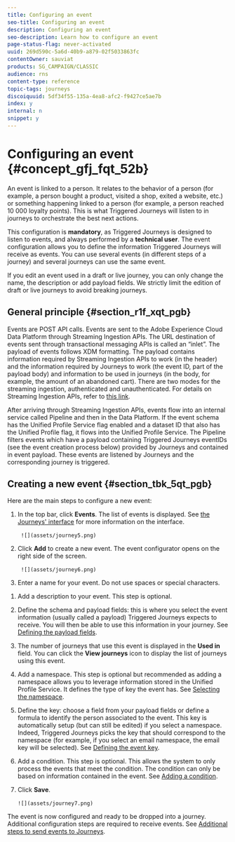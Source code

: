 ```yaml
---
title: Configuring an event
seo-title: Configuring an event
description: Configuring an event
seo-description: Learn how to configure an event
page-status-flag: never-activated
uuid: 269d590c-5a6d-40b9-a879-02f5033863fc
contentOwner: sauviat
products: SG_CAMPAIGN/CLASSIC
audience: rns
content-type: reference
topic-tags: journeys
discoiquuid: 5df34f55-135a-4ea8-afc2-f9427ce5ae7b
index: y
internal: n
snippet: y
---
```


# Configuring an event {#concept_gfj_fqt_52b}

An event is linked to a person. It relates to the behavior of a person (for example, a person bought a product, visited a shop, exited a website, etc.) or something happening linked to a person (for example, a person reached 10 000 loyalty points). This is what Triggered Journeys will listen to in journeys to orchestrate the best next actions.

This configuration is **mandatory**, as Triggered Journeys is designed to listen to events, and always performed by a **technical user**.
The event configuration allows you to define the information Triggered Journeys will receive as events. You can use several events (in different steps of a journey) and several journeys can use the same event.

If you edit an event used in a draft or live journey, you can only change the name, the description or add payload fields. We strictly limit the edition of draft or live journeys to avoid breaking journeys.

## General principle {#section_r1f_xqt_pgb}

Events are POST API calls. Events are sent to the Adobe Experience Cloud Data Platform through Streaming Ingestion APIs. The URL destination of events sent through transactional messaging APIs is called an “inlet”. The payload of events follows XDM formatting. The payload contains information required by Streaming Ingestion APIs to work (in the header) and the information required by Journeys to work (the event ID, part of the payload body) and information to be used in journeys (in the body, for example, the amount of an abandoned cart). There are two modes for the streaming ingestion, authenticated and unauthenticated. For details on Streaming Ingestion APIs, refer to [this link](https://www.adobe.io/apis/experienceplatform/home/data-ingestion/data-ingestion-services.html#!api-specification/markdown/narrative/technical_overview/streaming_ingest/getting_started_with_platform_streaming_ingestion.md).

After arriving through Streaming Ingestion APIs, events flow into an internal service called Pipeline and then in the Data Platform. If the event schema has the Unified Profile Service flag enabled and a dataset ID that also has the Unified Profile flag, it flows into the Unified Profile Service. The Pipeline filters events which have a payload containing Triggered Journeys eventIDs (see the event creation process below) provided by Journeys and contained in event payload. These events are listened by Journeys and the corresponding journey is triggered.

## Creating a new event {#section_tbk_5qt_pgb}

Here are the main steps to configure a new event:

1. In the top bar, click **Events**. The list of events is displayed. See [the Journeys' interface](aboutinterface.md#concept_rcq_lqt_52b) for more information on the interface.

        ![](assets/journey5.png)

1. Click **Add** to create a new event. The event configurator opens on the right side of the screen.

        ![](assets/journey6.png)

1. Enter a name for your event. Do not use spaces or special characters.
<!-- Select the event type: this is where you define where the event is coming from. See [](eventtype.md#concept_oy4_jqt_52b).-->
1. Add a description to your event. This step is optional.
1. Define the schema and payload fields: this is where you select the event information (usually called a payload) Triggered Journeys expects to receive. You will then be able to use this information in your journey. See [Defining the payload fields](eventpayload.md#concept_yrw_3qt_52b).
1. The number of journeys that use this event is displayed in the **Used in** field. You can click the **View journeys** icon to display the list of journeys using this event.
1. Add a namespace. This step is optional but recommended as adding a namespace allows you to leverage information stored in the Unified Profile Service. It defines the type of key the event has. See [Selecting the namespace](eventnamespace.md#concept_ckb_3qt_52b).
1. Define the key: choose a field from your payload fields or define a formula to identify the person associated to the event. This key is automatically setup (but can still be edited) if you select a namespace. Indeed, Triggered Journeys picks the key that should correspond to the namespace (for example, if you select an email namespace, the email key will be selected). See [Defining the event key](eventkey.md#concept_ond_hqt_52b). 
1. Add a condition. This step is optional. This allows the system to only process the events that meet the condition. The condition can only be based on information contained in the event. See [Adding a condition](eventcondition.md#concept_rbg_gqt_52b).
1. Click **Save**.

       ![](assets/journey7.png)

The event is now configured and ready to be dropped into a journey. Additional configuration steps are required to receive events. See [Additional steps to send events to Journeys](eventsteps.md#concept_xrz_n1q_y2b).

